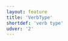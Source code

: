 ```yaml
---
layout: feature
title: 'VerbType'
shortdef: 'verb type'
udver: '2'
---
```

<!-- Interlanguage links updated Út zář 29 20:23:14 CEST 2020 -->
